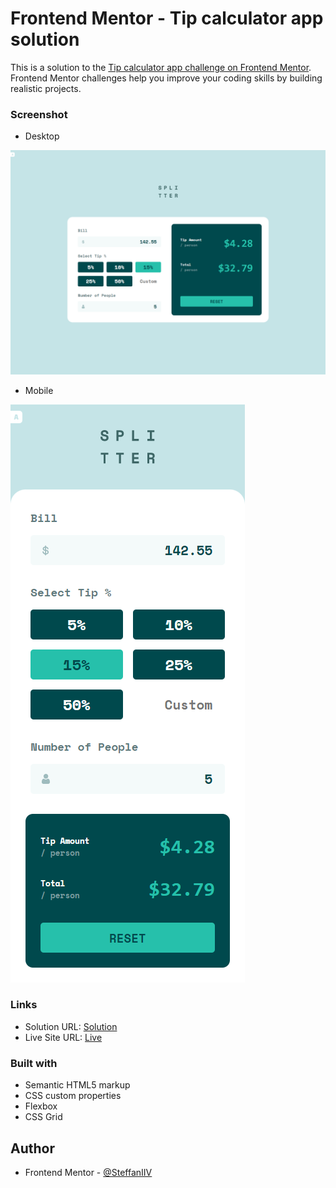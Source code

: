 # Frontend Mentor - Tip calculator app solution

This is a solution to the [Tip calculator app challenge on Frontend Mentor](https://www.frontendmentor.io/challenges/tip-calculator-app-ugJNGbJUX). Frontend Mentor challenges help you improve your coding skills by building realistic projects.

### Screenshot

- Desktop

![](ss/TipCal_ss_desktop.png)

- Mobile

![](ss/TipCal_ss_mobile.png)

### Links

- Solution URL: [Solution](https://your-solution-url.com)
- Live Site URL: [Live](https://your-live-site-url.com)

### Built with

- Semantic HTML5 markup
- CSS custom properties
- Flexbox
- CSS Grid

## Author

- Frontend Mentor - [@SteffanIIV](https://www.frontendmentor.io/profile/SteffanVII)
